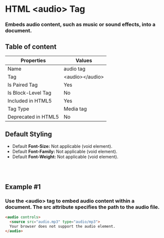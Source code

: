 # HTML &lt;audio&gt; Tag

### Embeds audio content, such as music or sound effects, into a document.



## Table of content


| Properties            | Values                                                               |
|---------------------|----------------------------------------------------------------------|
| Name                | audio tag                                                |
| Tag                 | &lt;audio&gt;&lt;/audio&gt;                                            |
| Is Paired Tag       | Yes                                                  |
| Is Block-Level Tag  | No                                |
| Included in HTML5   | Yes     |
| Tag Type            | Media tag     |
| Deprecated in HTML5 | No     |


## Default Styling


-	Default **Font-Size:** Not applicable (void element).
-	Default **Font-Family:** Not applicable (void element).
-	Default **Font-Weight:** Not applicable (void element).


<br>
<br>

## Example #1
### Use the &lt;audio&gt; tag to embed audio content within a document. The src attribute specifies the path to the audio file.
```html
<audio controls>
  <source src="audio.mp3" type="audio/mp3">
  Your browser does not support the audio element.
</audio>
``` 
<br>
<br>

